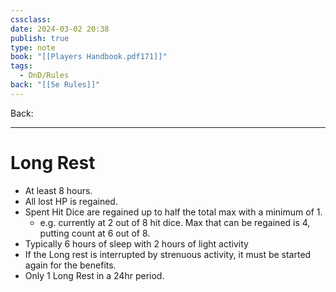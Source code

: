 ```yaml
---
cssclass: 
date: 2024-03-02 20:38
publish: true
type: note
book: "[[Players Handbook.pdf171]]"
tags:
  - DnD/Rules
back: "[[5e Rules]]"
---
```

Back: 

---
# Long Rest
- At least 8 hours.
- All lost HP is regained.
- Spent Hit Dice are regained up to half the total max with a minimum of 1.
	- e.g. currently at 2 out of 8 hit dice. Max that can be regained is 4, putting count at 6 out of 8.
- Typically 6 hours of sleep with 2 hours of light activity
- If the Long rest is interrupted by strenuous activity, it must be started again for the benefits.
- Only 1 Long Rest in a 24hr period.